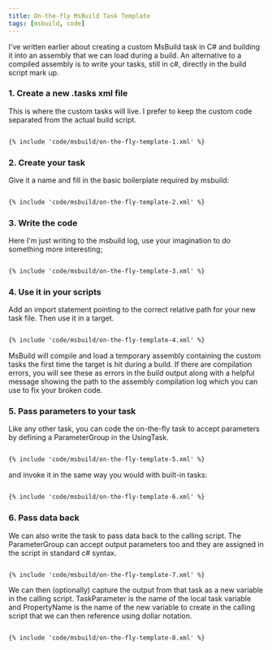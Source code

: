 ```yaml
---
title: On-the-fly MsBuild Task Template
tags: [msbuild, code]
---
```


I've written earlier about creating a custom MsBuild task in C# and building it into
an assembly that we can load during a build. An alternative to a compiled assembly is to write your tasks, still in c#, directly in the build script mark up.

### 1. Create a new .tasks xml file

This is where the custom tasks will live. I prefer to keep the custom code separated
from the actual build script.

```xml

{% include 'code/msbuild/on-the-fly-template-1.xml' %}

```

### 2. Create your task

Give it a name and fill in the basic boilerplate required by msbuild:

```xml

{% include 'code/msbuild/on-the-fly-template-2.xml' %}

```

### 3. Write the code

Here I'm just writing to the msbuild log, use your imagination to do something more
interesting;

```xml

{% include 'code/msbuild/on-the-fly-template-3.xml' %}

```

### 4. Use it in your scripts

Add an import statement pointing to the correct relative path for your new
task file. Then use it in a target.

```xml

{% include 'code/msbuild/on-the-fly-template-4.xml' %}

```

MsBuild will compile and load a temporary assembly containing the custom tasks the
first time the target is hit during a build. If there are compilation errors, you will
see these as errors in the build output along with a helpful message showing the path to the
assembly compilation log which you can use to fix your broken code.

### 5. Pass parameters to your task

Like any other task, you can code the on-the-fly task to accept parameters by defining a
ParameterGroup in the UsingTask.

```xml

{% include 'code/msbuild/on-the-fly-template-5.xml' %}

```

and invoke it in the same way you would with built-in tasks:

```xml

{% include 'code/msbuild/on-the-fly-template-6.xml' %}

```

### 6. Pass data back

We can also write the task to pass data back to the calling script. The ParameterGroup
can accept output parameters too and they are assigned in the script in standard
c# syntax.

```xml

{% include 'code/msbuild/on-the-fly-template-7.xml' %}

```

We can then (optionally) capture the output from that task as a new variable in the
calling script. TaskParameter is the name of the local task variable and PropertyName is
the name of the new variable to create in the calling script that we can then reference
using dollar notation.

```xml

{% include 'code/msbuild/on-the-fly-template-8.xml' %}

```
